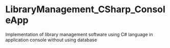 # LibraryManagement_CSharp_ConsoleApp
Implementation of library management software using C# language in application console without using database
